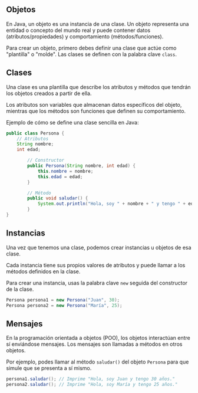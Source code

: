 ## Objetos

En Java, un objeto es una instancia de una clase. Un objeto representa una entidad o concepto del mundo real y puede contener datos (atributos/propiedades) y comportamiento (métodos/funciones).

Para crear un objeto, primero debes definir una clase que actúe como "plantilla" o "molde". Las clases se definen con la palabra clave ``class``.

## Clases

Una clase es una plantilla que describe los atributos y métodos que tendrán los objetos creados a partir de ella.

Los atributos son variables que almacenan datos específicos del objeto, mientras que los métodos son funciones que definen su comportamiento.

Ejemplo de cómo se define una clase sencilla en Java:

```java
public class Persona {
    // Atributos
    String nombre;
    int edad;

        // Constructor
        public Persona(String nombre, int edad) {
            this.nombre = nombre;
            this.edad = edad;
        }

        // Método
        public void saludar() {
            System.out.println("Hola, soy " + nombre + " y tengo " + edad + " años.");
        }
}
```

## Instancias

Una vez que tenemos una clase, podemos crear instancias u objetos de esa clase. 

Cada instancia tiene sus propios valores de atributos y puede llamar a los métodos definidos en la clase.

Para crear una instancia, usas la palabra clave ``new`` seguida del constructor de la clase.

```java
Persona persona1 = new Persona("Juan", 30);
Persona persona2 = new Persona("María", 25);
```

## Mensajes

En la programación orientada a objetos (POO), los objetos interactúan entre sí enviándose mensajes. Los mensajes son llamadas a métodos en otros objetos.

Por ejemplo, podes llamar al método ``saludar()`` del objeto ``Persona`` para que simule que se presenta a sí mismo.

```java
persona1.saludar(); // Imprime "Hola, soy Juan y tengo 30 años."
persona2.saludar(); // Imprime "Hola, soy María y tengo 25 años."
```

